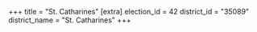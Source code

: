 +++
title = "St. Catharines"
[extra]
election_id = 42
district_id = "35089"
district_name = "St. Catharines"
+++
